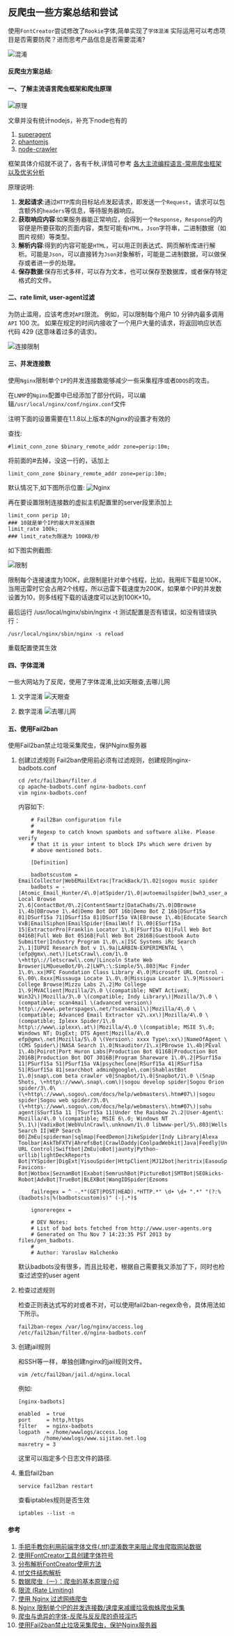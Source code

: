 ## 反爬虫一些方案总结和尝试
使用`FontCreator`尝试修改了`Rookie`字体,简单实现了`字体混淆`
实际运用可以考虑项目是否需要防爬？进而思考产品信息是否需要混淆?

![混淆](/images/linux/反爬虫一些方案总结和尝试/hunxiao.png)

#### 反爬虫方案总结:

#### 一、了解主流语言爬虫框架和爬虫原理

![原理](/images/linux/反爬虫一些方案总结和尝试/yuanli.jpeg)

文章并没有统计nodejs，补充下node也有的

1. [superagent](https://github.com/visionmedia/superagent)
1. [phantomjs](http://phantomjs.org/)
1. [node-crawler](https://github.com/bda-research/node-crawler)

框架具体介绍就不说了，各有千秋,详情可参考
[各大主流编程语言-常用爬虫框架以及优劣分析](https://blog.csdn.net/gongbing798930123/article/details/79028549)

原理说明:
1. **发起请求**:通过`HTTP`库向目标站点发起请求，即发送一个`Request`，请求可以包含额外的`headers`等信息，等待服务器响应。
1. **获取响应内容**:如果服务器能正常响应，会得到一个`Response`，`Response`的内容便是所要获取的页面内容，类型可能有`HTML`，`Json`字符串，二进制数据（如图片视频）等类型。
1. **解析内容**:得到的内容可能是`HTML`，可以用正则表达式、网页解析库进行解析。可能是`Json`，可以直接转为`Json`对象解析，可能是二进制数据，可以做保存或者进一步的处理。
1. **保存数据**:保存形式多样，可以存为文本，也可以保存至数据库，或者保存特定格式的文件。

#### 二、rate limit, user-agent过滤

为防止滥用，应该考虑对`API`限流。 例如，可以限制每个用户 10 分钟内最多调用`API` 100 次。 如果在规定的时间内接收了一个用户大量的请求，将返回响应状态代码 429 (这意味着过多的请求)。

![连接限制](/images/linux/反爬虫一些方案总结和尝试/rateLimit.png)

#### 三、并发连接数

使用`Nginx`限制单个`IP`的并发连接数能够减少一些采集程序或者`DDOS`的攻击。

在`LNMP`的`Nginx`配置中已经添加了部分代码，可以编辑`/usr/local/nginx/conf/nginx.conf`文件

注明下面的设置需要在1.1.8以上版本的Nginx的设置才有效的

查找: 

```
#limit_conn_zone $binary_remote_addr zone=perip:10m;
```

将前面的#去掉，没这一行的，话加上

```
limit_conn_zone $binary_remote_addr zone=perip:10m;
```

默认情况下,如下图所示位置:
![Nginx](/images/linux/反爬虫一些方案总结和尝试/nginx.png)

再在要设置限制连接数的虚拟主机配置里的server段里添加上

```
limit_conn perip 10;
### 10就是单个IP的最大并发连接数
limit_rate 100k;
### limit_rate为限速为 100KB/秒
```

如下图实例截图:

![限制](/images/linux/反爬虫一些方案总结和尝试/ipLimit.png)

限制每个连接速度为100K，此限制是针对单个线程，比如，我用IE下载是100K，当用迅雷时它会占用2个线程，所以迅雷下载速度为200K，如果单个IP的并发数设置为10，则多线程下载的话速度可以达到100K×10。

最后运行 /usr/local/nginx/sbin/nginx -t 测试配置是否有错误，如没有错误执行：

```
/usr/local/nginx/sbin/nginx -s reload
```

重载配置使其生效

#### 四、字体混淆

一些大网站为了反爬，使用了字体混淆,比如天眼查,去哪儿网

1. 文字混淆
![天眼查](/images/linux/反爬虫一些方案总结和尝试/tianYanCha.png)

1. 数字混淆
![去哪儿网](/images/linux/反爬虫一些方案总结和尝试/qunaer.jpg)

#### 五、使用Fail2ban
使用Fail2ban禁止垃圾采集爬虫，保护Nginx服务器

1. 创建过滤规则
    Fail2ban使用前必须有过滤规则，创建规则nginx-badbots.conf

    ```
    cd /etc/fail2ban/filter.d
    cp apache-badbots.conf nginx-badbots.conf
    vim nginx-badbots.conf
    ```

    内容如下:

    ```
        # Fail2Ban configuration file
        #
        # Regexp to catch known spambots and software alike. Please verify
        # that it is your intent to block IPs which were driven by
        # above mentioned bots.

        [Definition]

        badbotscustom = EmailCollector|WebEMailExtrac|TrackBack/1\.02|sogou music spider
        badbots = -|Atomic_Email_Hunter/4\.0|atSpider/1\.0|autoemailspider|bwh3_user_agent|China Local Browse 2\.6|ContactBot/0\.2|ContentSmartz|DataCha0s/2\.0|DBrowse 1\.4b|DBrowse 1\.4d|Demo Bot DOT 16b|Demo Bot Z 16b|DSurf15a 01|DSurf15a 71|DSurf15a 81|DSurf15a VA|EBrowse 1\.4b|Educate Search VxB|EmailSiphon|EmailSpider|EmailWolf 1\.00|ESurf15a 15|ExtractorPro|Franklin Locator 1\.8|FSurf15a 01|Full Web Bot 0416B|Full Web Bot 0516B|Full Web Bot 2816B|Guestbook Auto Submitter|Industry Program 1\.0\.x|ISC Systems iRc Search 2\.1|IUPUI Research Bot v 1\.9a|LARBIN-EXPERIMENTAL \(efp@gmx\.net\)|LetsCrawl\.com/1\.0 \+http\://letscrawl\.com/|Lincoln State Web Browser|LMQueueBot/0\.2|LWP\:\:Simple/5\.803|Mac Finder 1\.0\.xx|MFC Foundation Class Library 4\.0|Microsoft URL Control - 6\.00\.8xxx|Missauga Locate 1\.0\.0|Missigua Locator 1\.9|Missouri College Browse|Mizzu Labs 2\.2|Mo College 1\.9|MVAClient|Mozilla/2\.0 \(compatible; NEWT ActiveX; Win32\)|Mozilla/3\.0 \(compatible; Indy Library\)|Mozilla/3\.0 \(compatible; scan4mail \(advanced version\) http\://www\.peterspages\.net/?scan4mail\)|Mozilla/4\.0 \(compatible; Advanced Email Extractor v2\.xx\)|Mozilla/4\.0 \(compatible; Iplexx Spider/1\.0 http\://www\.iplexx\.at\)|Mozilla/4\.0 \(compatible; MSIE 5\.0; Windows NT; DigExt; DTS Agent|Mozilla/4\.0 efp@gmx\.net|Mozilla/5\.0 \(Version\: xxxx Type\:xx\)|NameOfAgent \(CMS Spider\)|NASA Search 1\.0|Nsauditor/1\.x|PBrowse 1\.4b|PEval 1\.4b|Poirot|Port Huron Labs|Production Bot 0116B|Production Bot 2016B|Production Bot DOT 3016B|Program Shareware 1\.0\.2|PSurf15a 11|PSurf15a 51|PSurf15a VA|psycheclone|RSurf15a 41|RSurf15a 51|RSurf15a 81|searchbot admin@google\.com|ShablastBot 1\.0|snap\.com beta crawler v0|Snapbot/1\.0|Snapbot/1\.0 \(Snap Shots, \+http\://www\.snap\.com\)|sogou develop spider|Sogou Orion spider/3\.0\(\+http\://www\.sogou\.com/docs/help/webmasters\.htm#07\)|sogou spider|Sogou web spider/3\.0\(\+http\://www\.sogou\.com/docs/help/webmasters\.htm#07\)|sohu agent|SSurf15a 11 |TSurf15a 11|Under the Rainbow 2\.2|User-Agent\: Mozilla/4\.0 \(compatible; MSIE 6\.0; Windows NT 5\.1\)|VadixBot|WebVulnCrawl\.unknown/1\.0 libwww-perl/5\.803|Wells Search II|WEP Search 00|ZmEu|spiderman|sqlmap|FeedDemon|JikeSpider|Indy Library|Alexa Toolbar|AskTbFXTV|AhrefsBot|CrawlDaddy|CoolpadWebkit|Java|Feedly|UniversalFeedParser|ApacheBench|Microsoft URL Control|Swiftbot|ZmEu|oBot|jaunty|Python-urllib|lightDeckReports Bot|YYSpider|DigExt|YisouSpider|HttpClient|MJ12bot|heritrix|EasouSpider|LinkpadBot|YandexBot|RU_Bot|200PleaseBot|DuckDuckGo-Favicons-Bot|Wotbox|SeznamBot|Exabot|SemrushBot|PictureBot|SMTBot|SEOkicks-Robot|AdvBot|TrueBot|BLEXBot|WangIDSpider|Ezooms

        failregex = ^ -.*"(GET|POST|HEAD).*HTTP.*" \d+ \d+ ".*" "(?:%(badbots)s|%(badbotscustom)s)" (-|.*)$

        ignoreregex =

        # DEV Notes:
        # List of bad bots fetched from http://www.user-agents.org
        # Generated on Thu Nov 7 14:23:35 PST 2013 by files/gen_badbots.
        #
        # Author: Yaroslav Halchenko
    ```

    默认badbots没有很多，而且比较老，根据自己需要我又添加了下，同时也检查过滤空的user agent

1. 检查过滤规则

    检查正则表达式写的对或者不对，可以使用fail2ban-regex命令，具体用法如下所示。

    ```
    fail2ban-regex /var/log/nginx/access.log /etc/fail2ban/filter.d/nginx-badbots.conf
    ```

1. 创建jail规则

    和SSH等一样，单独创建nginx的jail规则文件。

    ```
    vim /etc/fail2ban/jail.d/nginx.local
    ```

    例如:

    ```
    [nginx-badbots]

    enabled  = true
    port     = http,https
    filter   = nginx-badbots
    logpath  = /home/wwwlogs/access.log
            /home/wwwlogs/www.sijitao.net.log
    maxretry = 3
    ```

    这里可以指定多个日志文件的路径.

1. 重启fail2ban

    ```
    service fail2ban restart
    ```

    查看iptables规则是否生效

    ```
    iptables --list -n
    ```


#### 参考
1. [手把手教你利用前端字体文件(.ttf)混淆数字来阻止爬虫爬取网站数据](https://blog.csdn.net/qq_37540004/article/details/78864713)
1. [使用FontCreator工具创建字体符号](https://blog.csdn.net/nj198624/article/details/8160460)
1. [分布解析FontCreator使用方法](http://jc.zhaozi.cn/FontCreator/20141025/8632.html)
1. [ttf文件结构解析](https://www.cnblogs.com/sjhrun2001/archive/2010/01/19/1651274.html)
1. [数据爬虫（一）：爬虫的基本原理介绍](https://blog.csdn.net/byweiker/article/details/79234854)
1. [限流 (Rate Limiting)](https://www.yiichina.com/doc/guide/2.0/rest-rate-limiting)
1. [使用 Nginx 过滤网络爬虫](https://blog.csdn.net/gt9000/article/details/79113348)
1. [Nginx 限制单个IP的并发连接数/速度来减缓垃圾蜘蛛爬虫采集](https://www.imydl.tech/lnmp/229.html)
1. [爬虫与诡异的字体-反爬与反反爬的奇技淫巧](https://zhuanlan.zhihu.com/p/28183190)
1. [使用Fail2ban禁止垃圾采集爬虫，保护Nginx服务器](https://www.imydl.tech/lnmp/149.html)
